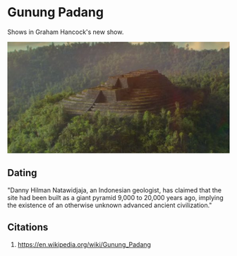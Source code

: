 # Gunung Padang

Shows in Graham Hancock's new show.

![](img/gunung-padang.jpg)

## Dating

"Danny Hilman Natawidjaja, an Indonesian geologist, has claimed that the site had been built as a giant pyramid 9,000 to 20,000 years ago, implying the existence of an otherwise unknown advanced ancient civilization."

## Citations

1. https://en.wikipedia.org/wiki/Gunung_Padang